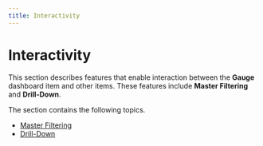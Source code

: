 ```yaml
---
title: Interactivity
---
```

# Interactivity
This section describes features that enable interaction between the **Gauge** dashboard item and other items. These features include **Master Filtering** and **Drill-Down**.

The section contains the following topics.
* [Master Filtering](../../../../../dashboard-for-desktop/articles/dashboard-designer/designing-dashboard-items/gauges/interactivity/master-filtering.md)
* [Drill-Down](../../../../../dashboard-for-desktop/articles/dashboard-designer/designing-dashboard-items/gauges/interactivity/drill-down.md)